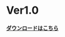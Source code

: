 # Ver1.0

#### [ダウンロードはこちら](https://github.com/kazu71/python/blob/d3ba9b32be975ee06fc62d9e975ced04e0afba46/raspberrypi/GPIO_LED_Control/Ver1.0/LED.py)

